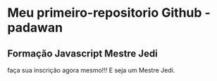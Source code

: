 # Meu primeiro-repositorio Github - padawan
## Formação Javascript Mestre Jedi

faça sua inscrição agora mesmo!!! E seja um Mestre Jedi.
